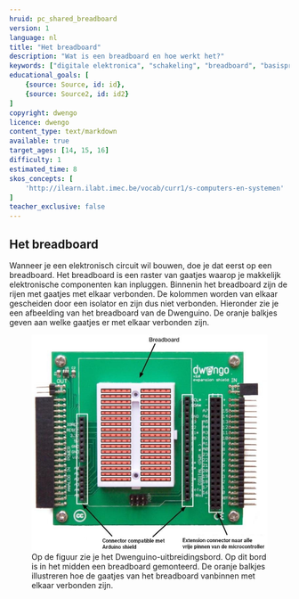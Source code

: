 ```yaml
---
hruid: pc_shared_breadboard
version: 1
language: nl
title: "Het breadboard"
description: "Wat is een breadboard en hoe werkt het?"
keywords: ["digitale elektronica", "schakeling", "breadboard", "basisprincipes", "microcontroller", "µC", "arduino", "dwenguino"]
educational_goals: [
    {source: Source, id: id}, 
    {source: Source2, id: id2}
]
copyright: dwengo
licence: dwengo
content_type: text/markdown
available: true
target_ages: [14, 15, 16]
difficulty: 1
estimated_time: 8
skos_concepts: [
    'http://ilearn.ilabt.imec.be/vocab/curr1/s-computers-en-systemen'
]
teacher_exclusive: false
---
```


<div class="dwengo-content sideinfo">
    <h2 class="title">Het breadboard</h2>
    <div class="content">
        <p>
            Wanneer je een elektronisch circuit wil bouwen, doe je dat eerst op een breadboard. Het breadboard is een raster van gaatjes waarop je makkelijk elektronische componenten kan inpluggen. Binnenin het breadboard zijn de rijen met gaatjes met elkaar verbonden. De kolommen worden van elkaar gescheiden door een isolator en zijn dus niet verbonden. Hieronder zie je een afbeelding van het breadboard van de Dwenguino. De oranje balkjes geven aan welke gaatjes er met elkaar verbonden zijn.
        </p>
        <p>
            <figure>
                <img src="img/breadboard_nl.jpeg" alt="Voorbeeld van het breadboard van de Dwenguino" />
                <figcaption>Op de figuur zie je het Dwenguino-uitbreidingsbord. Op dit bord is in het midden een breadboard gemonteerd. De oranje balkjes illustreren hoe de gaatjes van het breadboard vanbinnen met elkaar verbonden zijn.</figcaption>
            </figure>
        </p>
    </div>
</div>